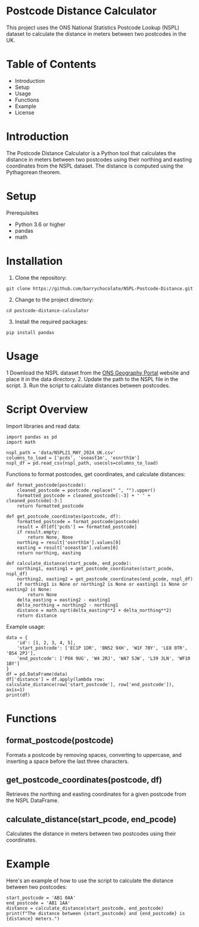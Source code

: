 # Postcode Distance Calculator
This project uses the ONS National Statistics Postcode Lookup (NSPL) dataset to calculate the distance in meters between two postcodes in the UK.

# Table of Contents
* Introduction
* Setup
* Usage
* Functions
* Example
* License

# Introduction
The Postcode Distance Calculator is a Python tool that calculates the distance in meters between two postcodes using their northing and easting coordinates from the NSPL dataset. The distance is computed using the Pythagorean theorem.

# Setup
Prerequisites
* Python 3.6 or higher
* pandas
* math


# Installation
1. Clone the repository:

```
git clone https://github.com/barrychocolate/NSPL-Postcode-Distance.git
```

2. Change to the project directory:
```
cd postcode-distance-calculator
```

3. Install the required packages:
```
pip install pandas
```

# Usage
1 Download the NSPL dataset from the [ONS Geography Portal](https://geoportal.statistics.gov.uk/) website and place it in the data directory.
2. Update the path to the NSPL file in the script.
3. Run the script to calculate distances between postcodes.

# Script Overview
Import libraries and read data:
```
import pandas as pd
import math

nspl_path = 'data/NSPL21_MAY_2024_UK.csv'
columns_to_load = ['pcds', 'oseast1m', 'osnrth1m']
nspl_df = pd.read_csv(nspl_path, usecols=columns_to_load)
```

Functions to format postcodes, get coordinates, and calculate distances:
```
def format_postcode(postcode):
    cleaned_postcode = postcode.replace(" ", "").upper()
    formatted_postcode = cleaned_postcode[:-3] + ' ' + cleaned_postcode[-3:]
    return formatted_postcode

def get_postcode_coordinates(postcode, df):
    formatted_postcode = format_postcode(postcode)
    result = df[df['pcds'] == formatted_postcode]
    if result.empty:
        return None, None
    northing = result['osnrth1m'].values[0]
    easting = result['oseast1m'].values[0]
    return northing, easting

def calculate_distance(start_pcode, end_pcode):
    northing1, easting1 = get_postcode_coordinates(start_pcode, nspl_df)
    northing2, easting2 = get_postcode_coordinates(end_pcode, nspl_df)
    if northing1 is None or northing2 is None or easting1 is None or easting2 is None:
        return None
    delta_easting = easting2 - easting1
    delta_northing = northing2 - northing1
    distance = math.sqrt(delta_easting**2 + delta_northing**2)
    return distance

```
Example usage:
```
data = {
    'id': [1, 2, 3, 4, 5],
    'start_postcode': ['EC1P 1DR', 'BN52 9XH', 'W1F 7BY', 'LE8 0TR', 'BS4 2PJ'],
    'end_postcode': ['PO4 9UG', 'W4 2RJ', 'WA7 5JW', 'L39 3LN', 'WF10 1BY']
}
df = pd.DataFrame(data)
df['distance'] = df.apply(lambda row: calculate_distance(row['start_postcode'], row['end_postcode']), axis=1)
print(df)
```
# Functions
## format_postcode(postcode)
Formats a postcode by removing spaces, converting to uppercase, and inserting a space before the last three characters.

## get_postcode_coordinates(postcode, df)
Retrieves the northing and easting coordinates for a given postcode from the NSPL DataFrame.

## calculate_distance(start_pcode, end_pcode)
Calculates the distance in meters between two postcodes using their coordinates.

# Example
Here's an example of how to use the script to calculate the distance between two postcodes:
```
start_postcode = 'AB1 0AA'
end_postcode = 'AB1 1AA'
distance = calculate_distance(start_postcode, end_postcode)
print(f"The distance between {start_postcode} and {end_postcode} is {distance} meters.")
```
